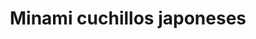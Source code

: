 ---
title: "Minami cuchillos japoneses"
url: /barcelona/minami-cuchillos-japoneses/
shop: Waffen
---